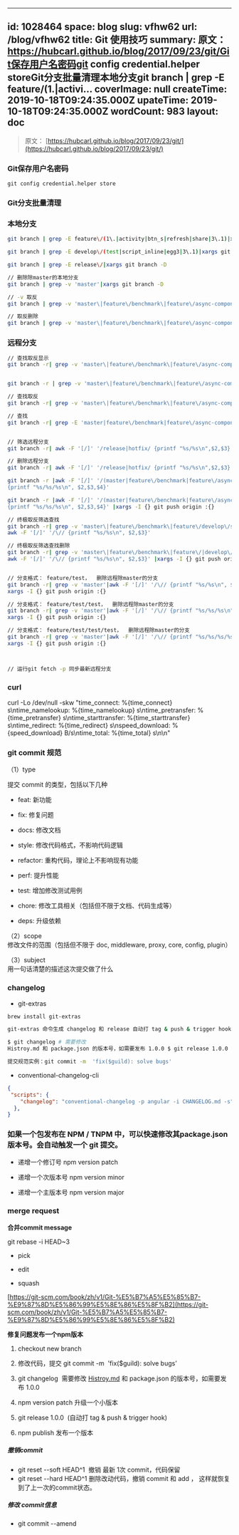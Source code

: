 
---
id: 1028464
space: blog
slug: vfhw62
url: /blog/vfhw62
title: Git 使用技巧
summary: 原文： https://hubcarl.github.io/blog/2017/09/23/git/Git保存用户名密码git config credential.helper storeGit分支批量清理本地分支git branch | grep -E feature\/(1\.|activi...
coverImage: null
createTime: 2019-10-18T09:24:35.000Z 
upateTime: 2019-10-18T09:24:35.000Z
wordCount: 983
layout: doc
---
> 原文： [https://hubcarl.github.io/blog/2017/09/23/git/](https://hubcarl.github.io/blog/2017/09/23/git/)



### Git保存用户名密码

```
git config credential.helper store
```


### Git分支批量清理


### 本地分支

```bash
git branch | grep -E feature\/(1\.|activity|btn_s|refresh|share|3\.1)|xargs git branch -D

git branch | grep -E develop\/(test|script_inline|egg3|3\.1)|xargs git branch -D

git branch | grep -E release\/|xargs git branch -D

// 删除除master的本地分支
git branch | grep -v 'master'|xargs git branch -D

// -v 取反
git branch | grep -v 'master\|feature\/benchmark\|feature\/async-component'

// 取反删除
git branch | grep -v 'master\|feature\/benchmark\|feature\/async-component'|xargs git branch -D
```


### 远程分支

```bash
// 查找取反显示
git branch -r| grep -v 'master\|feature\/benchmark\|feature\/async-component'


git branch -r | grep -v 'master\|feature\/benchmark\|feature\/async-component' | awk '{print $1}'

// 查找取反
git branch -r| grep -v 'master\|feature\/benchmark\|feature\/async-component\|develop\/stearmrender'

// 查找
git branch -r| grep -E 'master|feature\/benchmark|feature\/async-component|develop\/stearmrender'


// 筛选远程分支
git branch -r| awk -F '[/]' '/release|hotfix/ {printf "%s/%s\n",$2,$3}' 

// 删除远程分支
git branch -r| awk -F '[/]' '/release|hotfix/ {printf "%s/%s\n",$2,$3}'|xargs -i {} git push origin :{}

git branch -r |awk -F '[/]' '/(master|feature\/benchmark|feature\/async-component)/
{printf "%s/%s/%s\n", $2,$3,$4}' 

git branch -r |awk -F '[/]' '/(master|feature\/benchmark|feature\/async-component)/
{printf "%s/%s/%s\n", $2,$3,$4}' |xargs -I {} git push origin :{}

// 终极取反筛选查找
git branch -r| grep -v 'master\|feature\/benchmark\|feature\/develop\/stearmrender'|
awk -F '[/]' '/\// {printf "%s/%s\n", $2,$3}'

// 终极取反筛选查找删除
git branch -r| grep -v 'master\|feature\/benchmark\|feature\/|develop\/stearmrender'|
awk -F '[/]' '/\// {printf "%s/%s\n", $2,$3}' |xargs -I {} git push origin :{}


// 分支格式： feature/test，  删除远程除master的分支
git branch -r| grep -v 'master'|awk -F '[/]' '/\// {printf "%s/%s\n", $2,$3}' |
xargs -I {} git push origin :{}

// 分支格式： feature/test/test，  删除远程除master的分支
git branch -r| grep -v 'master'|awk -F '[/]' '/\// {printf "%s/%s/%s\n", $2,$3,$4}' | 
xargs -I {} git push origin :{}

// 分支格式： feature/test/test/test，  删除远程除master的分支
git branch -r| grep -v 'master'|awk -F '[/]' '/\// {printf "%s/%s/%s/%s\n", $2,$3,$4,$5}' |
xargs -I {} git push origin :{}



// 运行git fetch -p 同步最新远程分支
```


### curl

curl -Lo /dev/null -skw "time_connect: %{time_connect} 
s\ntime_namelookup: %{time_namelookup} 
s\ntime_pretransfer: %{time_pretransfer} 
s\ntime_starttransfer: %{time_starttransfer} 
s\ntime_redirect: %{time_redirect} 
s\nspeed_download: %{speed_download} B/s\ntime_total: %{time_total} s\n\n"


### git commit 规范

（1）type

提交 commit 的类型，包括以下几种

- feat: 新功能

- fix: 修复问题

- docs: 修改文档

- style: 修改代码格式，不影响代码逻辑

- refactor: 重构代码，理论上不影响现有功能

- perf: 提升性能

- test: 增加修改测试用例

- chore: 修改工具相关（包括但不限于文档、代码生成等）

- deps: 升级依赖


（2）scope<br />修改文件的范围（包括但不限于 doc, middleware, proxy, core, config, plugin）

（3）subject<br />用一句话清楚的描述这次提交做了什么


### changelog

- git-extras


```bash
brew install git-extras

git-extras 命令生成 changelog 和 release 自动打 tag & push & trigger hook

$ git changelog # 需要修改 
Histroy.md 和 package.json 的版本号，如需要发布 1.0.0 $ git release 1.0.0

提交规范实例：git commit -m  'fix($guild): solve bugs'
```

- conventional-changelog-cli


```json
{
 "scripts": {
    "changelog": "conventional-changelog -p angular -i CHANGELOG.md -s",
  },
}
```



### 如果一个包发布在 NPM / TNPM 中，可以快速修改其package.json版本号。会自动触发一个 git 提交。

- 递增一个修订号 npm version patch

- 递增一个次版本号 npm version minor

- 递增一个主版本号 npm version major



### merge request

**合并commit message**

git rebase -i HEAD~3

- pick

- edit

- squash


[https://git-scm.com/book/zh/v1/Git-%E5%B7%A5%E5%85%B7-%E9%87%8D%E5%86%99%E5%8E%86%E5%8F%B2](https://git-scm.com/book/zh/v1/Git-%E5%B7%A5%E5%85%B7-%E9%87%8D%E5%86%99%E5%8E%86%E5%8F%B2)

**修复问题发布一个npm版本**

1. checkout new branch

2. 修改代码，提交 git commit -m  'fix($guild): solve bugs’

3. git changelog  需要修改 [Histroy.md](http://Histroy.md) 和 package.json 的版本号，如需要发布 1.0.0

4. npm version patch 升级一个小版本

5. git release 1.0.0  (自动打 tag & push & trigger hook)

6. npm publish 发布一个版本




##### 撤销commit

- git reset --soft HEAD^1  撤销 最新 1次 commit，代码保留
- git reset --hard HEAD^1 删除改动代码，撤销 commit 和 add ， 这样就恢复到了上一次的commit状态。


##### 修改 commit信息

- git commit --amend


  